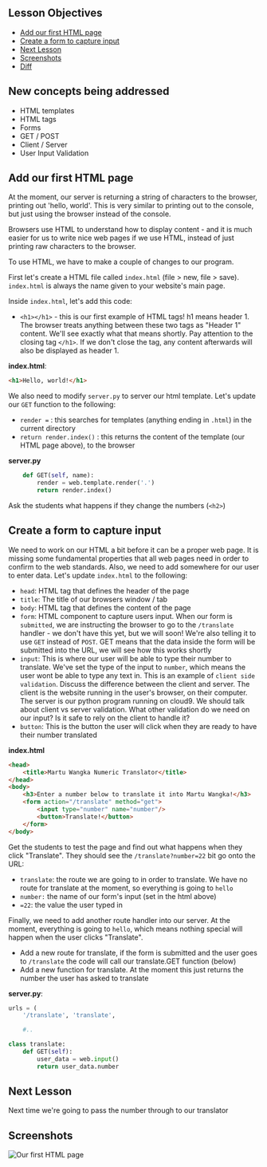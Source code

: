 ## Lesson Objectives

* [Add our first HTML page](#add-our-first-html-page)
* [Create a form to capture input](#create-a-form-to-capture-input)
* [Next Lesson](#next-lesson)
* [Screenshots](#screenshots)
* [Diff](https://github.com/lathonez/wangka/compare/lesson-nine...lesson-ten3,mb )

## New concepts being addressed

* HTML templates
* HTML tags
* Forms
* GET / POST
* Client / Server
* User Input Validation

## Add our first HTML page

At the moment, our server is returning a string of characters to the browser, printing out 'hello, world'. This is very similar to printing out to the console, but just using the browser instead of the console.

Browsers use HTML to understand how to display content - and it is much easier for us to write nice web pages if we use HTML, instead of just printing raw characters to the browser.

To use HTML, we have to make a couple of changes to our program.

First let's create a HTML file called `index.html` (file > new, file > save). `index.html` is always the name given to your website's main page.

Inside `index.html`, let's add this code:

* `<h1></h1>` - this is our first example of HTML tags! h1 means header 1. The browser treats anything between these two tags as "Header 1" content. We'll see exactly what that means shortly. Pay attention to the closing tag `</h1>`. If we don't close the tag, any content afterwards will also be displayed as header 1.

**index.html**:

```html
<h1>Hello, world!</h1>
```

We also need to modify `server.py` to server our html template. Let's update our `GET` function to the following:

* `render =` : this searches for templates (anything ending in `.html`) in the current directory
* `return render.index()` :  this returns the content of the template (our HTML page above), to the browser

**server.py**
```python
    def GET(self, name):
        render = web.template.render('.')
        return render.index()
```

Ask the students what happens if they change the numbers (`<h2>`)

## Create a form to capture input

We need to work on our HTML a bit before it can be a proper web page. It is missing some fundamental properties that all web pages need in order to confirm to the web standards. Also, we need to add somewhere for our user to enter data. Let's update `index.html` to the following:

* `head`: HTML tag that defines the header of the page
* `title`: The title of our browsers window / tab
* `body`: HTML tag that defines the content of the page
* `form`: HTML component to capture users input. When our form is `submitted`, we are instructing the browser to go to the `/translate` handler - we don't have this yet, but we will soon! We're also telling it to use `GET` instead of `POST`. GET means that the data inside the form will be submitted into the URL, we will see how this works shortly
* `input`: This is where our user will be able to type their number to translate. We've set the type of the input to `number`, which means the user wont be able to type any text in. This is an example of `client side validation`. Discuss the difference between the client and server. The client is the website running in the user's browser, on their computer. The server is our python program running on cloud9. We should talk about client vs server validation. What other validation do we need on our input? Is it safe to rely on the client to handle it?
* `button`: This is the button the user will click when they are ready to have their number translated

**index.html**
```html
<head>
    <title>Martu Wangka Numeric Translator</title>
</head>
<body>
    <h3>Enter a number below to translate it into Martu Wangka!</h3>
    <form action="/translate" method="get">
        <input type="number" name="number"/>
        <button>Translate!</button>
    </form>
</body>
```

Get the students to test the page and find out what happens when they click "Translate". They should see the `/translate?number=22` bit go onto the URL:

* `translate`: the route we are going to in order to translate. We have no route for translate at the moment, so everything is going to `hello`
* `number:` the name of our form's input (set in the html above)
* `=22`: the value the user typed in

Finally, we need to add another route handler into our server. At the moment, everything is going to `hello`, which means nothing special will happen when the user clicks "Translate".

* Add a new  route for translate, if the form is submitted and the user goes to `/translate` the code will call our translate.GET function (below)
* Add a new function for translate. At the moment this just returns the number the user has asked to translate

**server.py**:

```python
urls = (
    '/translate', 'translate',

    #..

class translate:
    def GET(self):
        user_data = web.input()
        return user_data.number
```

## Next Lesson

Next time we're going to pass the number through to our translator

## Screenshots

![Our first HTML page](https://github.com/lathonez/powwow/blob/master/lessons/screens/9-after.png "Our first HTML page")

